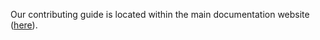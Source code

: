 Our contributing guide is located within the main documentation website  
([here](https://jacksund.github.io/simmate/full_guides/contributing/first_time_setup/)).
